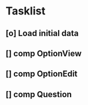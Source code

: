 # Tasklist

## [o] Load initial data

## [] comp OptionView

## [] comp OptionEdit

## [] comp Question